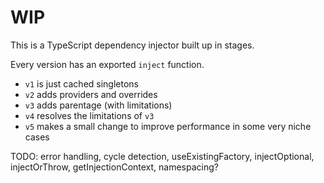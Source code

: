 # WIP

This is a TypeScript dependency injector built up in stages.

Every version has an exported `inject` function.

- `v1` is just cached singletons
- `v2` adds providers and overrides
- `v3` adds parentage (with limitations)
- `v4` resolves the limitations of `v3`
- `v5` makes a small change to improve performance in some very niche cases

TODO: error handling, cycle detection, useExistingFactory, injectOptional,
injectOrThrow, getInjectionContext, namespacing?
